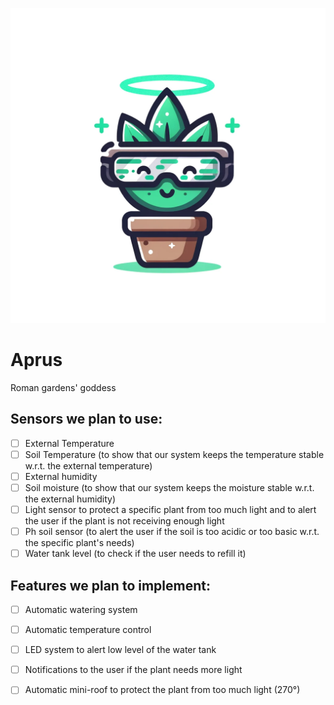 ![Aprus](aprus.png)

# Aprus
Roman gardens' goddess

## Sensors we plan to use:
- [ ] External Temperature
- [ ] Soil Temperature (to show that our system keeps the temperature stable w.r.t. the external temperature)
- [ ] External humidity
- [ ] Soil moisture (to show that our system keeps the moisture stable w.r.t. the external humidity)
- [ ] Light sensor to protect a specific plant from too much light and to alert the user if the plant is not receiving enough light
- [ ] Ph soil sensor (to alert the user if the soil is too acidic or too basic w.r.t. the specific plant's needs)
- [ ] Water tank level (to check if the user needs to refill it)

## Features we plan to implement:
- [ ] Automatic watering system
- [ ] Automatic temperature control
- [ ] LED system to alert low level of the water tank
- [ ] Notifications to the user if the plant needs more light
- [ ] Automatic mini-roof to protect the plant from too much light (270°)




